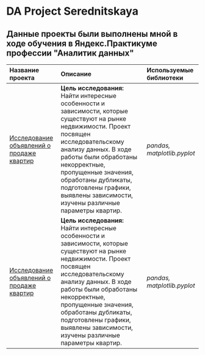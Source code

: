 # DA Project Serednitskaya

## Данные проекты были выполнены мной в ходе обучения в Яндекс.Практикуме профессии "Аналитик данных"

| Название проекта | Описание | Используемые библиотеки | 
| :---------------------- | :---------------------- | :---------------------- |
| [Исследование объявлений о продаже квартир](https://github.com/BandoAnna/DA-Project/blob/main/Исследование%20объявлений%20о%20продаже%20квартир.ipynb) | **Цель исследования:** Найти интересные особенности и зависимости, которые существуют на рынке недвижимости. Проект посвящен исследовательскому анализу данных. В ходе работы были обработаны некорректные, пропущенные значения, обработаны дубликаты, подготовлены графики, выявлены зависимости, изучены различные параметры квартир.| *pandas, matplotlib.pyplot* |
| [Исследование объявлений о продаже квартир](https://github.com/BandoAnna/DA-Project/blob/main/Исследование%20объявлений%20о%20продаже%20квартир.ipynb) | **Цель исследования:** Найти интересные особенности и зависимости, которые существуют на рынке недвижимости. Проект посвящен исследовательскому анализу данных. В ходе работы были обработаны некорректные, пропущенные значения, обработаны дубликаты, подготовлены графики, выявлены зависимости, изучены различные параметры квартир.| *pandas, matplotlib.pyplot* |
